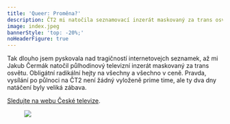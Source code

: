 ```yaml
---
title: 'Queer: Proměna?'
description: ČT2 mi natočila seznamovací inzerát maskovaný za trans osvětu.
image: index.jpeg
bannerStyle: 'top: -20%;'
noHeaderFigure: true
---
```


Tak dlouho jsem pyskovala nad tragičností internetovejch seznamek, až mi Jakub Čermák natočil půlhodinový televizní inzerát maskovaný za trans osvětu. Obligátní radikální hejty na všechny a všechno v ceně. Pravda, vysílání po půlnoci na ČT2 není žádný vyloženě prime time, ale ty dva dny natáčení byly  veliká zábava.

[Sledujte na webu České televize](http://ceskatelevize.cz/porady/10520528904-queer/216562210900008-promena/).

<figure>
<a href="http://www.ceskatelevize.cz/porady/10520528904-queer/216562210900008-promena/">
  <img src="index-660px.jpeg">
</a>
</figure>